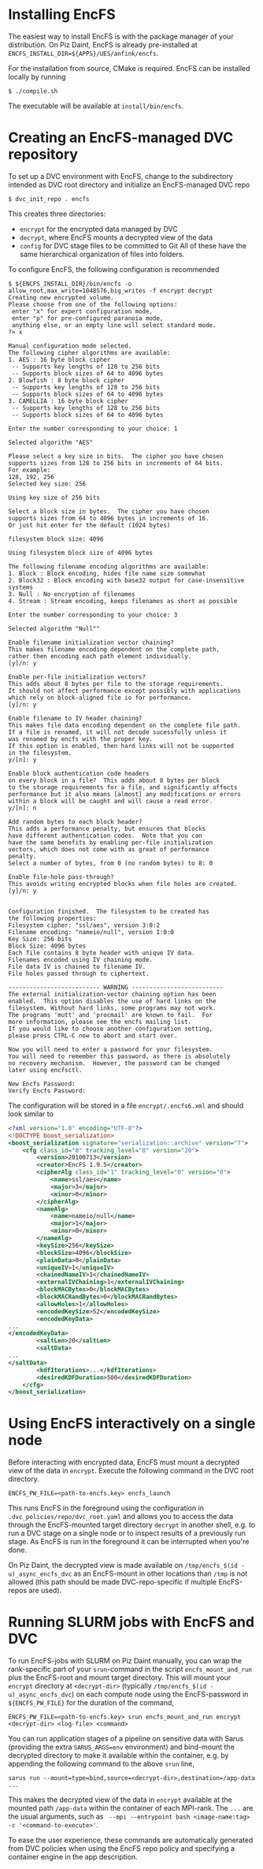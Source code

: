 # Installing EncFS

The easiest way to install EncFS is with the package manager of your distribution. On Piz Daint, EncFS is already pre-installed at `ENCFS_INSTALL_DIR=${APPS}/UES/anfink/encfs`.

For the installation from source, CMake is required. EncFS can be installed locally by running
```shell
$ ./compile.sh
```
The executable will be available at `install/bin/encfs`.

# Creating an EncFS-managed DVC repository

To set up a DVC environment with EncFS, change to the subdirectory intended as DVC root directory and initialize an EncFS-managed DVC repo

```shell
$ dvc_init_repo . encfs
```

This creates three directories:
 * `encrypt` for the encrypted data managed by DVC
 * `decrypt`, where EncFS mounts a decrypted view of the data
 * `config` for DVC stage files to be committed to Git
All of these have the same hierarchical organization of files into folders.

To configure EncFS, the following configuration is recommended
```shell
$ ${ENCFS_INSTALL_DIR}/bin/encfs -o allow_root,max_write=1048576,big_writes -f encrypt decrypt
Creating new encrypted volume.
Please choose from one of the following options:
 enter "x" for expert configuration mode,
 enter "p" for pre-configured paranoia mode,
 anything else, or an empty line will select standard mode.
?> x

Manual configuration mode selected.
The following cipher algorithms are available:
1. AES : 16 byte block cipher
 -- Supports key lengths of 128 to 256 bits
 -- Supports block sizes of 64 to 4096 bytes
2. Blowfish : 8 byte block cipher
 -- Supports key lengths of 128 to 256 bits
 -- Supports block sizes of 64 to 4096 bytes
3. CAMELLIA : 16 byte block cipher
 -- Supports key lengths of 128 to 256 bits
 -- Supports block sizes of 64 to 4096 bytes

Enter the number corresponding to your choice: 1

Selected algorithm "AES"

Please select a key size in bits.  The cipher you have chosen
supports sizes from 128 to 256 bits in increments of 64 bits.
For example: 
128, 192, 256
Selected key size: 256

Using key size of 256 bits

Select a block size in bytes.  The cipher you have chosen
supports sizes from 64 to 4096 bytes in increments of 16.
Or just hit enter for the default (1024 bytes)

filesystem block size: 4096

Using filesystem block size of 4096 bytes

The following filename encoding algorithms are available:
1. Block : Block encoding, hides file name size somewhat
2. Block32 : Block encoding with base32 output for case-insensitive systems
3. Null : No encryption of filenames
4. Stream : Stream encoding, keeps filenames as short as possible

Enter the number corresponding to your choice: 3

Selected algorithm "Null""

Enable filename initialization vector chaining?
This makes filename encoding dependent on the complete path, 
rather then encoding each path element individually.
[y]/n: y

Enable per-file initialization vectors?
This adds about 8 bytes per file to the storage requirements.
It should not affect performance except possibly with applications
which rely on block-aligned file io for performance.
[y]/n: y

Enable filename to IV header chaining?
This makes file data encoding dependent on the complete file path.
If a file is renamed, it will not decode sucessfully unless it
was renamed by encfs with the proper key.
If this option is enabled, then hard links will not be supported
in the filesystem.
y/[n]: y

Enable block authentication code headers
on every block in a file?  This adds about 8 bytes per block
to the storage requirements for a file, and significantly affects
performance but it also means [almost] any modifications or errors
within a block will be caught and will cause a read error.
y/[n]: n

Add random bytes to each block header?
This adds a performance penalty, but ensures that blocks
have different authentication codes.  Note that you can
have the same benefits by enabling per-file initialization
vectors, which does not come with as great of performance
penalty. 
Select a number of bytes, from 0 (no random bytes) to 8: 0

Enable file-hole pass-through?
This avoids writing encrypted blocks when file holes are created.
[y]/n: y


Configuration finished.  The filesystem to be created has
the following properties:
Filesystem cipher: "ssl/aes", version 3:0:2
Filename encoding: "nameio/null", version 1:0:0
Key Size: 256 bits
Block Size: 4096 bytes
Each file contains 8 byte header with unique IV data.
Filenames encoded using IV chaining mode.
File data IV is chained to filename IV.
File holes passed through to ciphertext.

-------------------------- WARNING --------------------------
The external initialization-vector chaining option has been
enabled.  This option disables the use of hard links on the
filesystem. Without hard links, some programs may not work.
The programs 'mutt' and 'procmail' are known to fail.  For
more information, please see the encfs mailing list.
If you would like to choose another configuration setting,
please press CTRL-C now to abort and start over.

Now you will need to enter a password for your filesystem.
You will need to remember this password, as there is absolutely
no recovery mechanism.  However, the password can be changed
later using encfsctl.

New Encfs Password: 
Verify Encfs Password:
```
The configuration will be stored in a file `encrypt/.encfs6.xml` and should look similar to 

```xml
<?xml version="1.0" encoding="UTF-8"?>
<!DOCTYPE boost_serialization>
<boost_serialization signature="serialization::archive" version="7">
    <cfg class_id="0" tracking_level="0" version="20">
        <version>20100713</version>
        <creator>EncFS 1.9.5</creator>
        <cipherAlg class_id="1" tracking_level="0" version="0">
            <name>ssl/aes</name>
            <major>3</major>
            <minor>0</minor>
        </cipherAlg>
        <nameAlg>
            <name>nameio/null</name>
            <major>1</major>
            <minor>0</minor>
        </nameAlg>
        <keySize>256</keySize>
        <blockSize>4096</blockSize>
        <plainData>0</plainData>
        <uniqueIV>1</uniqueIV>
        <chainedNameIV>1</chainedNameIV>
        <externalIVChaining>1</externalIVChaining>
        <blockMACBytes>0</blockMACBytes>
        <blockMACRandBytes>0</blockMACRandBytes>
        <allowHoles>1</allowHoles>
        <encodedKeySize>52</encodedKeySize>
        <encodedKeyData>
...
</encodedKeyData>
        <saltLen>20</saltLen>
        <saltData>
...
</saltData>
        <kdfIterations>...</kdfIterations>
        <desiredKDFDuration>500</desiredKDFDuration>
    </cfg>
</boost_serialization>
```

# Using EncFS interactively on a single node

Before interacting with encrypted data, EncFS must mount a decrypted view of the data in `encrypt`. Execute the following command in the DVC root directory.
```shell
ENCFS_PW_FILE=<path-to-encfs.key> encfs_launch 
```
This runs EncFS in the foreground using the configuration in `.dvc_policies/repo/dvc_root.yaml` and allows you to access the data through the EncFS-mounted target directory `decrypt` in another shell, e.g. to run a DVC stage on a single node or to inspect results of a previously run stage. As EncFS is run in the foreground it can be interrupted when you're done. 

On Piz Daint, the decrypted view is made available on `/tmp/encfs_$(id -u)_async_encfs_dvc` as an EncFS-mount in other locations than `/tmp` is not allowed (this path should be made DVC-repo-specific if multiple EncFS-repos are used).

# Running SLURM jobs with EncFS and DVC

To run EncFS-jobs with SLURM on Piz Daint manually, you can wrap the rank-specific part of your `srun`-command in the script `encfs_mount_and_run` plus the EncFS-root and mount target directory. This will mount your `encrypt` directory at `<decrypt-dir>` (typically `/tmp/encfs_$(id -u)_async_encfs_dvc`) on each compute node using the EncFS-password in `${ENCFS_PW_FILE}` for the duration of the command,

```shell
ENCFS_PW_FILE=<path-to-encfs.key> srun encfs_mount_and_run encrypt <decrypt-dir> <log-file> <command>
```

You can run application stages of a pipeline on sensitive data with Sarus (providing the extra `SARUS_ARGS=env` environment) and bind-mount the decrypted directory to make it available within the container, e.g. by appending the following command to the above `srun` line,
```shell
sarus run --mount=type=bind,source=<decrypt-dir>,destination=/app-data ...
```
This makes the decrypted view of the data in `encrypt` available at the mounted path `/app-data` within the container of each MPI-rank. The `...` are the usual arguments, such as ` --mpi --entrypoint bash <image-name:tag> -c '<command-to-execute>'`.

To ease the user experience, these commands are automatically generated from DVC policies when using the EncFS repo policy and specifying a container engine in the app description.